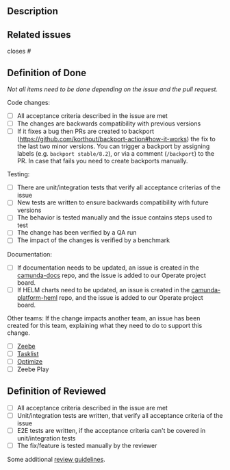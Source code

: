 ## Description

<!-- Please explain the changes you made here. -->

## Related issues

<!-- Which issues are closed by this PR or are related -->

closes #

<!-- Cut-off marker
_All lines under and including the cut-off marker will be removed from the merge commit message_

## Definition of Ready

Please check the items that apply, before requesting a review.

You can find more details in our [wiki page] (https://github.com/camunda/zeebe/wiki/Pull-Requests-and-Code-Reviews).

* [ ] I've reviewed my own code
* [ ] I've written a clear changelist description
* [ ] I've narrowly scoped my changes
* [ ] I've separated structural from behavioural changes
-->

## Definition of Done

<!-- As author please check the items that apply before requesting a review. -->

_Not all items need to be done depending on the issue and the pull request._

Code changes:
* [ ] All acceptance criteria described in the issue are met
* [ ] The changes are backwards compatibility with previous versions
* [ ] If it fixes a bug then PRs are created to backport (https://github.com/korthout/backport-action#how-it-works) the fix to the last two minor versions. You can trigger a backport by assigning labels (e.g. `backport stable/8.2`), or via a comment (`/backport`) to the PR. In case that fails you need to create backports manually.

Testing:
* [ ] There are unit/integration tests that verify all acceptance criterias of the issue
* [ ] New tests are written to ensure backwards compatibility with future versions
* [ ] The behavior is tested manually and the issue contains steps used to test
* [ ] The change has been verified by a QA run
* [ ] The impact of the changes is verified by a benchmark

Documentation:
- [ ] If documentation needs to be updated, an issue is created in the [camunda-docs](https://github.com/camunda/camunda-docs) repo, and the issue is added to our Operate project board.
- [ ] If HELM charts need to be updated, an issue is created in the [camunda-platform-heml](https://github.com/camunda/camunda-platform-helm) repo, and the issue is added to our Operate project board.

Other teams:
If the change impacts another team, an issue has been created for this team, explaining what they need to do to support this change.
- [ ] [Zeebe](https://github.com/camunda/zeebe/issues)
- [ ] [Tasklist](https://github.com/camunda/tasklist/issues)
- [ ] [Optimize](https://github.com/camunda/camunda-optimize/issues)
- [ ] Zeebe Play

## Definition of Reviewed

<!-- As a reviewer please check the items that apply before approving this PR -->
- [ ] All acceptance criteria described in the issue are met
- [ ] Unit/integration tests are written, that verify all acceptance criteria of the issue
- [ ] E2E tests are written, if the acceptance criteria can't be covered in unit/integration tests
- [ ] The fix/feature is tested manually by the reviewer

Some additional [review guidelines](https://github.com/camunda/zeebe/wiki/Pull-Requests-and-Code-Reviews#code-review-guidelines).
